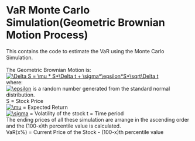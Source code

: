 # VaR Monte Carlo Simulation(Geometric Brownian Motion Process)

This contains the code to estimate the VaR using the Monte Carlo Simulation.<br>
<br>
The Geometric Brownian Motion is:<br>
<a href="https://www.codecogs.com/eqnedit.php?latex=\Delta&space;S&space;=&space;\mu&space;*&space;S*\Delta&space;t&space;&plus;&space;\sigma*\epsilon*S*\sqrt\Delta&space;t" target="_blank"><img src="https://latex.codecogs.com/gif.latex?\Delta&space;S&space;=&space;\mu&space;*&space;S*\Delta&space;t&space;&plus;&space;\sigma*\epsilon*S*\sqrt\Delta&space;t" title="\Delta S = \mu * S*\Delta t + \sigma*\epsilon*S*\sqrt\Delta t" /></a><br>
where:<br>
<a href="https://www.codecogs.com/eqnedit.php?latex=\epsilon" target="_blank"><img src="https://latex.codecogs.com/gif.latex?\epsilon" title="\epsilon" /></a> is a random number generated from the standard normal distribution.<br>
S = Stock Price<br>
<a href="https://www.codecogs.com/eqnedit.php?latex=\mu" target="_blank"><img src="https://latex.codecogs.com/gif.latex?\mu" title="\mu" /></a> = Expected Return<br>
<a href="https://www.codecogs.com/eqnedit.php?latex=\sigma" target="_blank"><img src="https://latex.codecogs.com/gif.latex?\sigma" title="\sigma" /></a> = Volatility of the stock
t = Time period
<br>
The ending prices of all these simulation are arrange in the ascending order and the (100-x)th percentile value is calculated.<br>
VaR(x%) = Current Price of the Stock - (100-x)th percentile value
